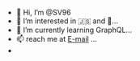- 👋 Hi, I’m @SV96
- 👀 I’m interested in 🇯🇸 and 🐍...
- 🌱 I’m currently learning GraphQL...
- 📫 reach me at [E-mail](shah30988@gmail.com) ...
- 

<!---
SV96/SV96 is a ✨ special ✨ repository because its `README.md` (this file) appears on your GitHub profile.
You can click the Preview link to take a look at your changes.
--->
